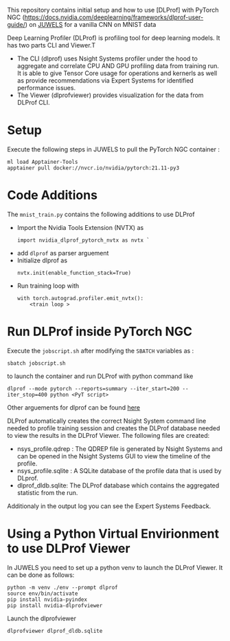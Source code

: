 This repository contains initial setup and how to use [DLProf] with PyTorch NGC (https://docs.nvidia.com/deeplearning/frameworks/dlprof-user-guide/) on [JUWELS](https://apps.fz-juelich.de/jsc/hps/juwels/configuration.html) for a vanilla CNN on MNIST data

Deep Learning Profiler (DLProf) is profiling tool for deep learning models. It has two parts CLI and Viewer.T
- The CLI (dlprof) uses Nsight Systems profiler under the hood to aggregate and correlate CPU AND GPU profiling data from training run. It is able to give Tensor Core usage for operations and kernerls as well as provide recommendations via Expert Systems for identified performance issues.
- The Viewer (dlprofviewer) provides visualization for the data from DLProf CLI.

# Setup 

Execute the following steps in JUWELS to pull the PyTorch NGC container :
```
ml load Apptainer-Tools
apptainer pull docker://nvcr.io/nvidia/pytorch:21.11-py3
```


# Code Additions 

The `mnist_train.py` contains the following additions to use DLProf

- Import the Nvidia Tools Extension (NVTX) as 
    ```
    import nvidia_dlprof_pytorch_nvtx as nvtx `
    ```
- add `dlprof` as parser arguement
- Initialize dlprof as 
    ```
    nvtx.init(enable_function_stack=True)      
    ```
- Run training loop with 
    ```
    with torch.autograd.profiler.emit_nvtx():
        <train loop >
    ```


# Run DLProf inside PyTorch NGC

Execute the `jobscript.sh` after modifying the `SBATCH` variables as :

```
sbatch jobscript.sh
```
to launch the container and run DLProf with python command like 

` dlprof --mode pytorch --reports=summary --iter_start=200 --iter_stop=400 python <PyT script> ` 

Other arguements for dlprof can be found [here](https://docs.nvidia.com/deeplearning/frameworks/dlprof-user-guide/index.html#command-line-ags)

DLProf automatically creates the correct Nsight System command line needed to profile training session and creates the DLProf database needed to view the results in the DLProf Viewer. 
The following files are created:
- nsys_profile.qdrep : The QDREP file is generated by Nsight Systems and can be opened in the Nsight Systems GUI to view the timeline of the profile.
- nsys_profile.sqlite : A SQLite database of the profile data that is used by DLprof.
- dlprof_dldb.sqlite: The DLProf database which contains the aggregated statistic from the run.

Additionaly in the output log you can see the Expert Systems Feedback.


# Using a Python Virtual Envirionment to use DLProf Viewer

In JUWELS you need to set up a python venv to launch the DLProf Viewer. It can be done as follows:

```
python -m venv ./env --prompt dlprof
source env/bin/activate
pip install nvidia-pyindex
pip install nvidia-dlprofviewer

```
Launch the dlprofviewer 

```
dlprofviewer dlprof_dldb.sqlite 

```
